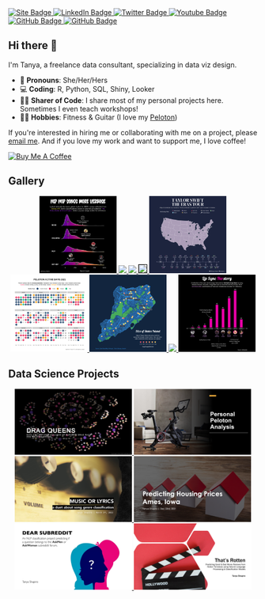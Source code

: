 

<div id="badges">
   <a href="https://www.indievisual.tech" target="_blank">
    <img src="https://img.shields.io/badge/indievisual.tech-black?style=for-the-badge&logo=internet&logoColor=white" alt="Site Badge"/>
  </a>
  <a href="https://www.linkedin.com/in/shapirotanya/" target="_blank">
    <img src="https://img.shields.io/badge/LinkedIn-black?style=for-the-badge&logo=linkedin&logoColor=white" alt="LinkedIn Badge"/>
  </a>
  <a href="https://twitter.com/tanya_shapiro" target="_blank">
    <img src="https://img.shields.io/badge/Twitter-black?style=for-the-badge&logo=twitter&logoColor=white" alt="Twitter Badge"/>
  </a>
  <a href="https://fosstodon.org/@tanya_shapiro" target="_blank">
    <img src="https://img.shields.io/badge/Mastodon-black?style=for-the-badge&logo=mastodon&logoColor=white" alt="Youtube Badge"/>
  </a>
  <a href="https://github.com/tashapiro" target="_blank">
    <img src="https://img.shields.io/badge/Github-black?style=for-the-badge&logo=github&logoColor=white" alt="GitHub Badge"/>
  </a>
  <a href="mailto: shapiro.tan@gmail.com" target="_blank">
    <img src="https://img.shields.io/badge/Email-black?style=for-the-badge&logo=gmail&logoColor=white" alt="GitHub Badge"/>
  </a>
</div>

Hi there 👋 
---

I'm Tanya, a freelance data consultant, specializing in data viz design. 

- :rainbow: **Pronouns**: She/Her/Hers 
- :computer: **Coding**: R, Python, SQL, Shiny, Looker
- 👩‍🏫 **Sharer of Code**: I share most of my personal projects here. Sometimes I even teach workshops! 
- :biking_woman: **Hobbies**: Fitness & Guitar (I love my [Peloton](https://github.com/tashapiro/peloton-stats))

If you're interested in hiring me or collaborating with me on a project, please [email me](mailto:shapiro.tan@gmail.com). And if you love my work and want to support me, I love coffee!


<a href="https://www.buymeacoffee.com/tanyashapiro" target="_blank"><img src="https://cdn.buymeacoffee.com/buttons/v2/default-yellow.png" alt="Buy Me A Coffee" style="height: 60px !important;width: 217px !important;" ></a>



Gallery
---
<p align= "center">
  <a href="https://github.com/tashapiro/predicting-song-music-genre/blob/main/code/lyrical-verbosity.R"> 
  <img src="https://github.com/tashapiro/predicting-song-music-genre/blob/main/plots/verbosity.png" width="31%" /> 
        </a>
     <a href="https://github.com/tashapiro/TidyTuesday/blob/master/2022/W10/erasmus-mobility.R"> 
  <img src="https://github.com/tashapiro/TidyTuesday/blob/master/2022/W10/erasmus.jpeg" width="31%" /> 
        </a>
     <a href="https://github.com/tashapiro/horror-movies"> 
  <img src="https://github.com/tashapiro/horror-movies/blob/main/plots/bar-plot.png" width="31%" /> 
    <a href="https://github.com/tashapiro/tanya-data-viz/blob/main/fifa-world-cup/fifa-world-cup.R"> 
    <img style="border:1px solid black" src="https://github.com/tashapiro/tanya-data-viz/blob/main/fifa-world-cup/fifa.png" width="31%" /> 
  </a>
   <a href="https://github.com/tashapiro/peloton-stats/blob/main/code/peloton-active-days-calendar.R"> 
    <img src="https://github.com/tashapiro/30DayMapChallenge/blob/main/2022/D1-Points-TSwift/map-taylor-swift.jpeg" width="31%" /> 
  </a>
  <a href="https://github.com/tashapiro/peloton-stats/blob/main/code/peloton-active-days-calendar.R"> 
    <img src="https://github.com/tashapiro/peloton-stats/blob/main/images/peloton-active-days.png" width="31%" /> 
  </a>
   <a href="https://github.com/tashapiro/30DayMapChallenge/blob/main/2021/staten_island/staten_island_pizza.R"> 
    <img src="https://github.com/tashapiro/30DayMapChallenge/blob/main/2021/staten_island/staten-island-pizzeria.png" width="31%" /> 
  </a>
  <a href="https://github.com/tashapiro/TidyTuesday/blob/master/2022/W40/iphone-apps.R"> 
    <img src="https://github.com/tashapiro/TidyTuesday/blob/master/2022/W40/iphone-plot.png" width="31%" /> 
  <a href="https://github.com/tashapiro/drag-race"> 
    <img src="https://github.com/tashapiro/drag-race/blob/main/images/plots/lip-sync-herstory.png" width="31%" /> 
   </a>
  
  

Data Science Projects
--- 

<p align="center">
 <a href="https://github.com/tashapiro/drag-race"> <img src="/images/ds-projects/drag-queens.png" width="47%" /> </a>
  <a href="https://github.com/tashapiro/peloton-stats"> <img src="/images/ds-projects/peloton-analysis.png" width="47%" /> </a>
  <a href="https://github.com/tashapiro/predicting-song-music-genre"> <img src="/images/ds-projects/music-or-lyrics.png" width="47%" /> </a>
  <a href = "https://github.com/tashapiro/predicting-housing-prices"> <img src="/images/ds-projects/ames-housing.jpg" width="47%" />  </a>
  <a href = "https://github.com/tashapiro/subreddit-askwomen-askmen"><img src="/images/ds-projects/dear-subreddit.jpg" width="47%" /> </a>
  <a href = "https://github.com/tashapiro/nlp-rotten-tomatoes"><img src="/images/ds-projects/rotten-tomatoes.jpg" width="47%" /></a>
</p>


